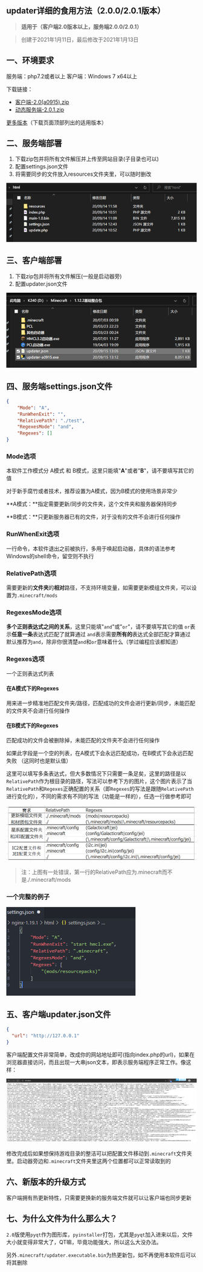 ## updater详细的食用方法（2.0.0/2.0.1版本）

> **适用于（客户端2.0版本以上，服务端2.0.0/2.0.1）**

> 创建于2021年1月11日，最后修改于2021年1月13日

## 一、环境要求

服务端：php7.2或者以上
客户端：Windows 7 x64以上

下载链接：

- [客户端-2.0(a0915).zip](https://updater-for-minecraft.oss-cn-zhangjiakou.aliyuncs.com/客户端-2.0.zip)
- [动态服务端-2.0.1.zip](https://updater-for-minecraft.oss-cn-zhangjiakou.aliyuncs.com/动态服务端-2.0.1.zip)

[更多版本](下载地址.md  ':target=_blank')（下载页面顶部列出的适用版本）

## 二、服务端部署

1. 下载zip包并将所有文件解压并上传至网站目录(子目录也可以)
2. 配置settings.json文件
3. 将需要同步的文件放入resources文件夹里，可以随时删改

![后台](食用手册-2.0-2.0.1/server.png)

## 三、客户端部署

1. 下载zip包并将所有文件解压(一般是启动器旁)
2. 配置updater.json文件

![client-files](食用手册-2.0-2.0.1/client-files.png)

## 四、服务端settings.json文件

```json
{
    "Mode": "A",
    "RunWhenExit": "",
    "RelativePath": "./test",
    "RegexesMode": "and",
    "Regexes": []
}
```

### Mode选项

本软件工作模式分 A模式 和 B模式，这里只能填"**A**"或者"**B**"，请不要填写其它的值

对于新手腐竹或者技术，推荐设置为A模式，因为B模式的使用场景非常少

**A模式：**指定需要更新/同步的文件夹，这个文件夹和服务器保持同步

**B模式：**只更新服务器已有的文件，对于没有的文件不会进行任何操作

### RunWhenExit选项

一行命令，本软件退出之前被执行，多用于唤起启动器，具体的语法参考Windows的shell命令，留空则不执行

### RelativePath选项

需要更新的**文件夹**的**相对**路径，不支持环境变量，如需要更新模组文件夹，可以设置为`.minecraft/mods`

### RegexesMode选项

**多个正则表达式之间的关系**，这里只能填"`and`"或"`or`"，请不要填写其它的值
`or`表示**任意一条**表达式匹配了就算通过
`and`表示需要**所有的**表达式全部匹配才算通过
默认推荐为`and`，除非你很清楚`and`和`or`意味着什么（学过编程应该都知道）

### Regexes选项

一个正则表达式列表

#### 在A模式下的Regexes

用来进一步精准地匹配文件夹/路径，匹配成功的文件会进行更新/同步，未能匹配的文件夹不会进行任何操作

#### 在B模式下的Regexes

匹配成功的文件会被删除掉，未能匹配的文件夹不会进行任何操作

如果此字段是一个空的列表，在A模式下会永远匹配成功，在B模式下会永远匹配失败 （这同时也是默认值）

这里可以填写多条表达式，但大多数情况下只需要一条足矣，这里的路径是以`RelativePath`作为根目录的路径，写法可以参考下方的图片，这个图片表示了当`RelativePath`和`Regexes`正确配置的关系（即`Regexes`的写法是跟随`RelativePath`进行变化的），不同的需求有不同的写法（功能是一样的），任选一行做参考即可

![relations](食用手册-2.0-2.0.1/relations.png)

> 注：上图有一处错误，第一行的RelativePath应为.minecraft而不是./.minecraft/mods

### 一个完整的例子

![complete_example](食用手册-2.0-2.0.1/complete_example.png)

## 五、客户端updater.json文件

```json
{
  "url": "http://127.0.0.1"
}
```

客户端配置文件非常简单，改成你的网站地址即可(指向index.php的url)，如果在浏览器直接访问，而且出现一大串json文本，即表示服务端程序正常工作。像这样：

![lots-of-json-string](食用手册-2.0-2.0.1/lots-of-json-string.png)

修改完成后如果想保持游戏目录的整洁可以把配置文件移动到`.minecraft`文件夹里。启动器旁边和`.minecraft`文件夹里这两个位置都可以正常读取到的

## 六、新版本的升级方式

客户端拥有热更新特性，只需要更换新的服务端文件就可以让客户端也同步更新

## 七、为什么文件为什么那么大？

`2.0`版使用`pyqt`作为图形库，`pyinstaller`打包，尤其是`pyqt`加入进来以后，文件大小就变得非常大了，QT嘛，毕竟功能强大，所以这么大没办法。

另外`.minecraft/updater.executable.bin`为热更新包，如不再使用本软件后可以将其删除